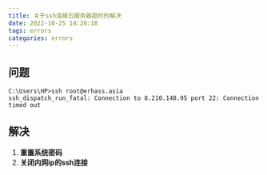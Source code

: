 ```yaml
---
title: 关于ssh连接云服务器超时的解决
date: 2022-10-25 14:20:18
tags: errors
categories: errors
---
```


## 问题

```shell
C:\Users\HP>ssh root@erhass.asia
ssh_dispatch_run_fatal: Connection to 8.210.148.95 port 22: Connection timed out
```

## 解决

1. **重置系统密码**
2. **关闭内网ip的ssh连接**

